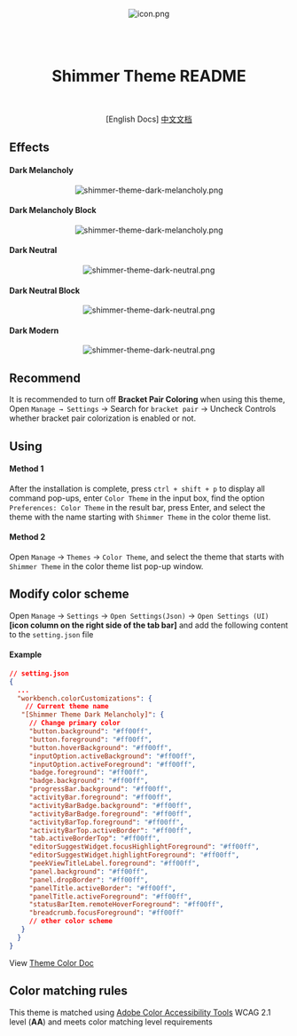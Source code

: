 <br/> <br/>

<div align="center">

![icon.png](https://i.postimg.cc/13dVCSNm/icon.png)

<br/> <br/>

  <h1>Shimmer Theme README</h1>
  <br/>

[English Docs]
[中文文档](https://github.com/tenianon/shimmer-theme/blob/main/README_zh-cn.md)

</div>

## Effects

#### Dark Melancholy

<div align="center">

![shimmer-theme-dark-melancholy.png](https://i.postimg.cc/WzP4gzsH/shimmer-theme-dark-melancholy.png)

</div>

#### Dark Melancholy Block

<div align="center">

![shimmer-theme-dark-melancholy.png](https://i.postimg.cc/WzP4gzsH/shimmer-theme-dark-melancholy.png)

</div>

#### Dark Neutral

<div align="center">

![shimmer-theme-dark-neutral.png](https://i.postimg.cc/MZyHx7D2/shimmer-theme-dark-neutral.png)

</div>

#### Dark Neutral Block

<div align="center">

![shimmer-theme-dark-neutral.png](https://i.postimg.cc/d3mVBF1t/shimmer-theme-dark-neutral-block.png)

</div>

#### Dark Modern

<div align="center">

![shimmer-theme-dark-neutral.png](https://i.postimg.cc/02PQNzW6/shimmer-theme-dark-modern.png)

</div>

## Recommend

It is recommended to turn off **Bracket Pair Coloring** when using this theme, Open `Manage → Settings` → Search for `bracket pair` → Uncheck Controls whether bracket pair colorization is enabled or not.

## Using

#### Method 1

After the installation is complete, press `ctrl + shift + p` to display all command pop-ups, enter `Color Theme` in the input box, find the option `Preferences: Color Theme` in the result bar, press Enter, and select the theme with the name starting with `Shimmer Theme` in the color theme list.

#### Method 2

Open `Manage` -> `Themes` -> `Color Theme`, and select the theme that starts with `Shimmer Theme` in the color theme list pop-up window.

## Modify color scheme

Open `Manage` -> `Settings` -> `Open Settings(Json)` -> `Open Settings (UI)` **[icon column on the right side of the tab bar]** and add the following content to the `setting.json` file

#### Example

```json
// setting.json
{
  ...
  "workbench.colorCustomizations": {
    // Current theme name
   "[Shimmer Theme Dark Melancholy]": {
     // Change primary color
     "button.background": "#ff00ff",
     "button.foreground": "#ff00ff",
     "button.hoverBackground": "#ff00ff",
     "inputOption.activeBackground": "#ff00ff",
     "inputOption.activeForeground": "#ff00ff",
     "badge.foreground": "#ff00ff",
     "badge.background": "#ff00ff",
     "progressBar.background": "#ff00ff",
     "activityBar.foreground": "#ff00ff",
     "activityBarBadge.background": "#ff00ff",
     "activityBarBadge.foreground": "#ff00ff",
     "activityBarTop.foreground": "#ff00ff",
     "activityBarTop.activeBorder": "#ff00ff",
     "tab.activeBorderTop": "#ff00ff",
     "editorSuggestWidget.focusHighlightForeground": "#ff00ff",
     "editorSuggestWidget.highlightForeground": "#ff00ff",
     "peekViewTitleLabel.foreground": "#ff00ff",
     "panel.background": "#ff00ff",
     "panel.dropBorder": "#ff00ff",
     "panelTitle.activeBorder": "#ff00ff",
     "panelTitle.activeForeground": "#ff00ff",
     "statusBarItem.remoteHoverForeground": "#ff00ff",
     "breadcrumb.focusForeground": "#ff00ff"
     // other color scheme
   }
  }
}
```

View [Theme Color Doc](https://code.visualstudio.com/api/references/theme-color)

## Color matching rules

This theme is matched using [Adobe Color Accessibility Tools](https://color.adobe.com/en/create/color-contrast-analyzer) WCAG 2.1 level (**AA**) and meets color matching level requirements

